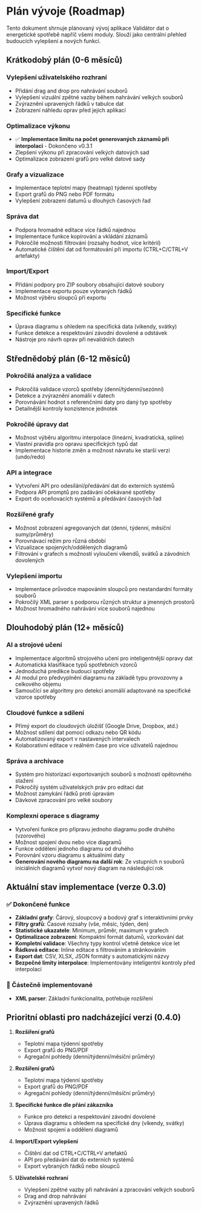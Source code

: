 # Plán vývoje (Roadmap)

Tento dokument shrnuje plánovaný vývoj aplikace Validátor dat o energetické spotřebě napříč všemi moduly. Slouží jako centrální přehled budoucích vylepšení a nových funkcí.

## Krátkodobý plán (0-6 měsíců)

### Vylepšení uživatelského rozhraní
- Přidání drag and drop pro nahrávání souborů
- Vylepšení vizuální zpětné vazby během nahrávání velkých souborů
- Zvýraznění upravených řádků v tabulce dat
- Zobrazení náhledu oprav před jejich aplikací

### Optimalizace výkonu
- ✅ **Implementace limitu na počet generovaných záznamů při interpolaci** - Dokončeno v0.3.1
- Zlepšení výkonu při zpracování velkých datových sad
- Optimalizace zobrazení grafů pro velké datové sady

### Grafy a vizualizace
- Implementace teplotní mapy (heatmap) týdenní spotřeby
- Export grafů do PNG nebo PDF formátu
- Vylepšení zobrazení datumů u dlouhých časových řad

### Správa dat
- Podpora hromadné editace více řádků najednou
- Implementace funkce kopírování a vkládání záznamů
- Pokročilé možnosti filtrování (rozsahy hodnot, více kritérií)
- Automatické čištění dat od formátování při importu (CTRL+C/CTRL+V artefakty)

### Import/Export
- Přidání podpory pro ZIP soubory obsahující datové soubory
- Implementace exportu pouze vybraných řádků
- Možnost výběru sloupců při exportu

### Specifické funkce
- Úprava diagramu s ohledem na specifická data (víkendy, svátky)
- Funkce detekce a respektování závodní dovolené a odstávek
- Nástroje pro návrh oprav při nevalidních datech

## Střednědobý plán (6-12 měsíců)

### Pokročilá analýza a validace
- Pokročilá validace vzorců spotřeby (denní/týdenní/sezónní)
- Detekce a zvýraznění anomálií v datech
- Porovnávání hodnot s referenčními daty pro daný typ spotřeby
- Detailnější kontroly konzistence jednotek

### Pokročilé úpravy dat
- Možnost výběru algoritmu interpolace (lineární, kvadratická, spline)
- Vlastní pravidla pro opravu specifických typů dat
- Implementace historie změn a možnost návratu ke starší verzi (undo/redo)

### API a integrace
- Vytvoření API pro odesílání/předávání dat do externích systémů
- Podpora API promptů pro zadávání očekávané spotřeby
- Export do oceňovacích systémů a předávání časových řad

### Rozšířené grafy
- Možnost zobrazení agregovaných dat (denní, týdenní, měsíční sumy/průměry)
- Porovnávací režim pro různá období
- Vizualizace spojených/oddělených diagramů
- Filtrování v grafech s možností vyloučení víkendů, svátků a závodních dovolených

### Vylepšení importu
- Implementace průvodce mapováním sloupců pro nestandardní formáty souborů
- Pokročilý XML parser s podporou různých struktur a jmenných prostorů
- Možnost hromadného nahrávání více souborů najednou

## Dlouhodobý plán (12+ měsíců)

### AI a strojové učení
- Implementace algoritmů strojového učení pro inteligentnější opravy dat
- Automatická klasifikace typů spotřebních vzorců
- Jednoduchá predikce budoucí spotřeby
- AI modul pro předvyplnění diagramu na základě typu provozovny a celkového objemu
- Samoučící se algoritmy pro detekci anomálií adaptované na specifické vzorce spotřeby

### Cloudové funkce a sdílení
- Přímý export do cloudových úložišť (Google Drive, Dropbox, atd.)
- Možnost sdílení dat pomocí odkazu nebo QR kódu
- Automatizovaný export v nastavených intervalech
- Kolaborativní editace v reálném čase pro více uživatelů najednou

### Správa a archivace
- Systém pro historizaci exportovaných souborů s možností opětovného stažení
- Pokročilý systém uživatelských práv pro editaci dat
- Možnost zamykání řádků proti úpravám
- Dávkové zpracování pro velké soubory

### Komplexní operace s diagramy
- Vytvoření funkce pro přípravu jednoho diagramu podle druhého (vzorového)
- Možnost spojení dvou nebo více diagramů
- Funkce oddělení jednoho diagramu od druhého
- Porovnání vzoru diagramu s aktuálními daty
- **Generování nového diagramu na další rok**: Ze vstupních n souborů iniciálních diagramů vytvoř nový diagram na následující rok

## Aktuální stav implementace (verze 0.3.0)

### ✅ Dokončené funkce
- **Základní grafy**: Čárový, sloupcový a bodový graf s interaktivními prvky
- **Filtry grafů**: Časové rozsahy (vše, měsíc, týden, den)
- **Statistické ukazatele**: Minimum, průměr, maximum v grafech
- **Optimalizace zobrazení**: Kompaktní formát datumů, vzorkování dat
- **Kompletní validace**: Všechny typy kontrol včetně detekce více let
- **Řádková editace**: Inline editace s filtrováním a stránkováním
- **Export dat**: CSV, XLSX, JSON formáty s automatickými názvy
- **Bezpečné limity interpolace**: Implementovány inteligentní kontroly před interpolací

### 🔄 Částečně implementované
- **XML parser**: Základní funkcionalita, potřebuje rozšíření

## Prioritní oblasti pro nadcházející verzi (0.4.0)

1. **Rozšíření grafů**
   - Teplotní mapa týdenní spotřeby
   - Export grafů do PNG/PDF
   - Agregační pohledy (denní/týdenní/měsíční průměry)

2. **Rozšíření grafů**
   - Teplotní mapa týdenní spotřeby
   - Export grafů do PNG/PDF
   - Agregační pohledy (denní/týdenní/měsíční průměry)

3. **Specifické funkce dle přání zákazníka**
   - Funkce pro detekci a respektování závodní dovolené
   - Úprava diagramu s ohledem na specifické dny (víkendy, svátky)
   - Možnost spojení a oddělení diagramů

4. **Import/Export vylepšení**
   - Čištění dat od CTRL+C/CTRL+V artefaktů
   - API pro předávání dat do externích systémů
   - Export vybraných řádků nebo sloupců

5. **Uživatelské rozhraní**
   - Vylepšení zpětné vazby při nahrávání a zpracování velkých souborů
   - Drag and drop nahrávání
   - Zvýraznění upravených řádků